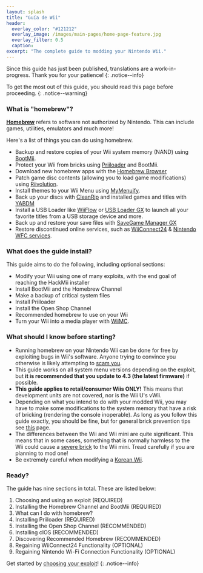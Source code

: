 ```yaml
---
layout: splash
title: "Guía de Wii"
header:
  overlay_color: "#121212"
  overlay_image: /images/main-pages/home-page-feature.jpg
  overlay_filter: 0.5
  caption:
excerpt: "The complete guide to modding your Nintendo Wii."
---
```


Since this guide has just been published, translations are a work-in-progress. Thank you for your patience!
{: .notice--info}

To get the most out of this guide, you should read this page before proceeding.
{: .notice--warning}

### What is "homebrew"?

[**Homebrew**](https://en.wikipedia.org/wiki/Homebrew_(video_games)) refers to software not authorized by Nintendo. This can include games, utilities, emulators and much more!

Here's a list of things you can do using homebrew.

+ Backup and restore copies of your Wii system memory (NAND) using [BootMii](bootmii).
+ Protect your Wii from bricks using [Priiloader](priiloader) and BootMii.
+ Download new homebrew apps with the [Homebrew Browser](hbb)
+ Patch game disc contents (allowing you to load game modifications) using [Riivolution](http://www.wiibrew.org/wiki/Riivolution).
+ Install themes to your Wii Menu using [MyMenuify](themes).
+ Back up your discs with [CleanRip](/dump-games) and installed games and titles with [YABDM](dump-wads)
+ Install a USB Loader like [WiiFlow](wiiflow) or [USB Loader GX](usbloadergx) to launch all your favorite titles from a USB storage device and more.
+ Back up and restore your save files with [SaveGame Manager GX](https://wiidatabase.de/downloads/wii-tools/savegame-manager-gx-beta/)
+ Restore discontinued online services, such as [WiiConnect24](riiconnect24) & [Nintendo WFC services](wiimmfi).

### What does the guide install?

This guide aims to do the following, including optional sections:

+ Modify your Wii using one of many exploits, with the end goal of reaching the HackMii installer
+ Install BootMii and the Homebrew Channel
+ Make a backup of critical system files
+ Install Priiloader
+ Install the Open Shop Channel
+ Recommended homebrew to use on your Wii
+ Turn your Wii into a media player with [WiiMC](https://oscwii.org/library/app/wiimc-ss).

### What should I know before starting?

+ Running homebrew on your Nintendo Wii can be done for free by exploiting bugs in Wii's software. Anyone trying to convince you otherwise is likely attempting to [scam you](https://hbc.hackmii.com/scam).
+ This guide works on all system menu versions depending on the exploit, but **it is recommended that you update to 4.3 (the latest firmware)** if possible.
+ **This guide applies to retail/consumer Wiis ONLY!** This means that development units are not covered, nor is the Wii U's vWii.
+ Depending on what you intend to do with your modded Wii, you may have to make some modifications to the system memory that have a risk of bricking (rendering the console inoperable). As long as you follow this guide exactly, you should be fine, but for general brick prevention tips see [this](bricks#brick-prevention) page.
+ The differences between the Wii and Wii mini are quite significant. This means that in some cases, something that is normally harmless to the Wii could cause a [severe brick](bricks#wi-fi-brick) to the Wii mini. Tread carefully if you are planning to mod one!
+ Be extremely careful when modifying a [Korean Wii](bricks#korean-kiierror-003-brick).

### Ready?

The guide has nine sections in total. These are listed below:

1. Choosing and using an exploit (REQUIRED)
1. Installing the Homebrew Channel and BootMii (REQUIRED)
1. What can I do with homebrew?
1. Installing Priiloader (REQUIRED)
1. Installing the Open Shop Channel (RECOMMENDED)
1. Installing cIOS (RECOMMENDED)
1. Discovering Recommended Homebrew (RECOMMENDED)
1. Regaining WiiConnect24 Functionality (OPTIONAL)
1. Regaining Nintendo Wi-Fi Connection Functionality (OPTIONAL)

Get started by [choosing your exploit](get-started)!
{: .notice--info}
